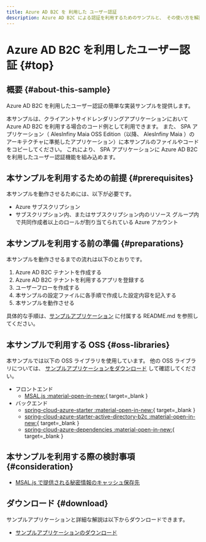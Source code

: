 ```yaml
---
title: Azure AD B2C を 利用した ユーザー認証
description: Azure AD B2C による認証を利用するためのサンプルと、 その使い方を解説します。
---
```


# Azure AD B2C を利用したユーザー認証 {#top}

## 概要 {#about-this-sample}

Azure AD B2C を利用したユーザー認証の簡単な実装サンプルを提供します。

本サンプルは、クライアントサイドレンダリングアプリケーションにおいて Azure AD B2C を利用する場合のコード例として利用できます。
また、 SPA アプリケーション（ AlesInfiny Maia OSS Edition（以降、 AlesInfiny Maia ）のアーキテクチャに準拠したアプリケーション）に本サンプルのファイルやコードをコピーしてください。
これにより、 SPA アプリケーションに Azure AD B2C を利用したユーザー認証機能を組み込めます。

## 本サンプルを利用するための前提 {#prerequisites}

本サンプルを動作させるためには、以下が必要です。

- Azure サブスクリプション
- サブスクリプション内、またはサブスクリプション内のリソース グループ内で共同作成者以上のロールが割り当てられている Azure アカウント

## 本サンプルを利用する前の準備 {#preparations}

本サンプルを動作させるまでの流れは以下のとおりです。

1. Azure AD B2C テナントを作成する
1. Azure AD B2C テナントを利用するアプリを登録する
1. ユーザーフローを作成する
1. 本サンプルの設定ファイルに各手順で作成した設定内容を記入する
1. 本サンプルを動作させる

具体的な手順は、[サンプルアプリケーション](#download) に付属する README.md を参照してください。

## 本サンプルで利用する OSS {#oss-libraries}

本サンプルでは以下の OSS ライブラリを使用しています。
他の OSS ライブラリについては、 [サンプルアプリケーションをダウンロード](#download) して確認してください。

- フロントエンド
    - [MSAL.js :material-open-in-new:](https://www.npmjs.com/package/@azure/msal-browser){ target=_blank }
- バックエンド
    - [spring-cloud-azure-starter :material-open-in-new:](https://central.sonatype.com/artifact/com.azure.spring/spring-cloud-azure-starter){ target=_blank }
    - [spring-cloud-azure-starter-active-directory-b2c :material-open-in-new:](https://central.sonatype.com/artifact/com.azure.spring/spring-cloud-azure-starter-active-directory-b2c){ target=_blank }
    - [spring-cloud-azure-dependencies :material-open-in-new:](https://central.sonatype.com/artifact/com.azure.spring/spring-cloud-azure-dependencies){ target=_blank }

## 本サンプルを利用する際の検討事項 {#consideration}

- [MSAL.js で提供される秘密情報のキャッシュ保存先](./azure-ad-b2c-consideration.md)

## ダウンロード {#download}

サンプルアプリケーションと詳細な解説は以下からダウンロードできます。

- [サンプルアプリケーションのダウンロード](../downloads/azure-ad-b2c.zip)
